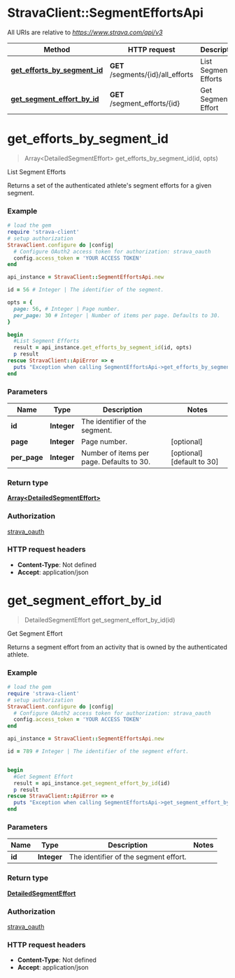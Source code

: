 # StravaClient::SegmentEffortsApi

All URIs are relative to *https://www.strava.com/api/v3*

Method | HTTP request | Description
------------- | ------------- | -------------
[**get_efforts_by_segment_id**](SegmentEffortsApi.md#get_efforts_by_segment_id) | **GET** /segments/{id}/all_efforts | List Segment Efforts
[**get_segment_effort_by_id**](SegmentEffortsApi.md#get_segment_effort_by_id) | **GET** /segment_efforts/{id} | Get Segment Effort


# **get_efforts_by_segment_id**
> Array&lt;DetailedSegmentEffort&gt; get_efforts_by_segment_id(id, opts)

List Segment Efforts

Returns a set of the authenticated athlete's segment efforts for a given segment.

### Example
```ruby
# load the gem
require 'strava-client'
# setup authorization
StravaClient.configure do |config|
  # Configure OAuth2 access token for authorization: strava_oauth
  config.access_token = 'YOUR ACCESS TOKEN'
end

api_instance = StravaClient::SegmentEffortsApi.new

id = 56 # Integer | The identifier of the segment.

opts = { 
  page: 56, # Integer | Page number.
  per_page: 30 # Integer | Number of items per page. Defaults to 30.
}

begin
  #List Segment Efforts
  result = api_instance.get_efforts_by_segment_id(id, opts)
  p result
rescue StravaClient::ApiError => e
  puts "Exception when calling SegmentEffortsApi->get_efforts_by_segment_id: #{e}"
end
```

### Parameters

Name | Type | Description  | Notes
------------- | ------------- | ------------- | -------------
 **id** | **Integer**| The identifier of the segment. | 
 **page** | **Integer**| Page number. | [optional] 
 **per_page** | **Integer**| Number of items per page. Defaults to 30. | [optional] [default to 30]

### Return type

[**Array&lt;DetailedSegmentEffort&gt;**](DetailedSegmentEffort.md)

### Authorization

[strava_oauth](../README.md#strava_oauth)

### HTTP request headers

 - **Content-Type**: Not defined
 - **Accept**: application/json



# **get_segment_effort_by_id**
> DetailedSegmentEffort get_segment_effort_by_id(id)

Get Segment Effort

Returns a segment effort from an activity that is owned by the authenticated athlete.

### Example
```ruby
# load the gem
require 'strava-client'
# setup authorization
StravaClient.configure do |config|
  # Configure OAuth2 access token for authorization: strava_oauth
  config.access_token = 'YOUR ACCESS TOKEN'
end

api_instance = StravaClient::SegmentEffortsApi.new

id = 789 # Integer | The identifier of the segment effort.


begin
  #Get Segment Effort
  result = api_instance.get_segment_effort_by_id(id)
  p result
rescue StravaClient::ApiError => e
  puts "Exception when calling SegmentEffortsApi->get_segment_effort_by_id: #{e}"
end
```

### Parameters

Name | Type | Description  | Notes
------------- | ------------- | ------------- | -------------
 **id** | **Integer**| The identifier of the segment effort. | 

### Return type

[**DetailedSegmentEffort**](DetailedSegmentEffort.md)

### Authorization

[strava_oauth](../README.md#strava_oauth)

### HTTP request headers

 - **Content-Type**: Not defined
 - **Accept**: application/json



